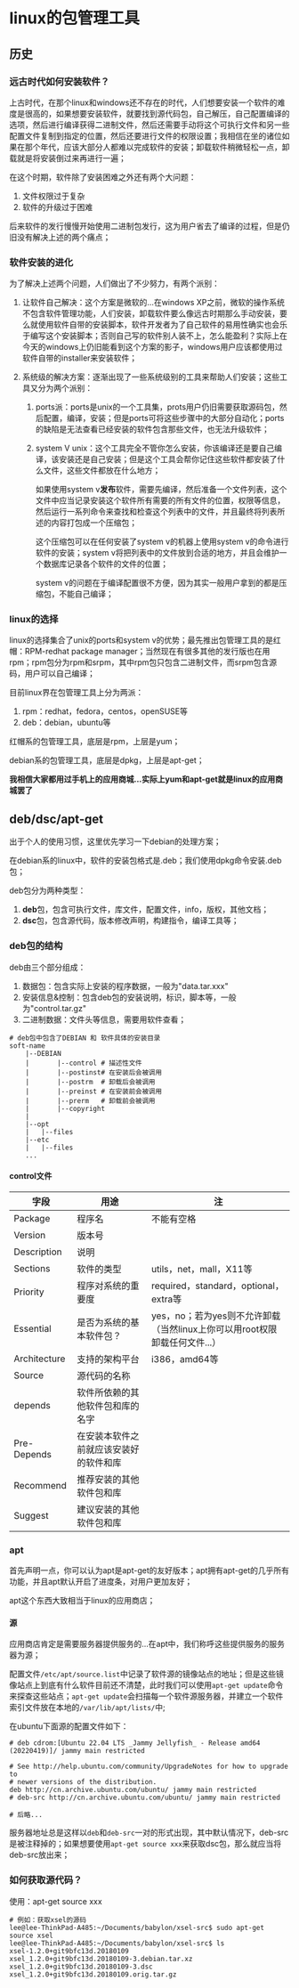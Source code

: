 # linux的包管理工具

## 历史

### 远古时代如何安装软件？

上古时代，在那个linux和windows还不存在的时代，人们想要安装一个软件的难度是很高的，如果想要安装软件，就要找到源代码包，自己解压，自己配置编译的选项，然后进行编译获得二进制文件，然后还需要手动将这个可执行文件和另一些配置文件复制到指定的位置，然后还要进行文件的权限设置；我相信在坐的诸位如果在那个年代，应该大部分人都难以完成软件的安装；卸载软件稍微轻松一点，卸载就是将安装倒过来再进行一遍；

在这个时期，软件除了安装困难之外还有两个大问题：

1. 文件权限过于复杂
2. 软件的升级过于困难

后来软件的发行慢慢开始使用二进制包发行，这为用户省去了编译的过程，但是仍旧没有解决上述的两个痛点；

### 软件安装的进化

为了解决上述两个问题，人们做出了不少努力，有两个派别：

1. 让软件自己解决：这个方案是微软的...在windows XP之前，微软的操作系统不包含软件管理功能，人们安装，卸载软件要么像远古时期那么手动安装，要么就使用软件自带的安装脚本，软件开发者为了自己软件的易用性确实也会乐于编写这个安装脚本；否则自己写的软件别人装不上，怎么能盈利？实际上在今天的windows上仍旧能看到这个方案的影子，windows用户应该都使用过软件自带的installer来安装软件；

2. 系统级的解决方案：逐渐出现了一些系统级别的工具来帮助人们安装；这些工具又分为两个派别：

   1. ports派：ports是unix的一个工具集，prots用户仍旧需要获取源码包，然后配置，编译，安装；但是ports可将这些步骤中的大部分自动化；ports的缺陷是无法查看已经安装的软件包含那些文件，也无法升级软件；

   2. system V unix：这个工具完全不管你怎么安装，你该编译还是要自己编译，该安装还是自己安装；但是这个工具会帮你记住这些软件都安装了什么文件，这些文件都放在什么地方；

      如果使用system v**发布**软件，需要先编译，然后准备一个文件列表，这个文件中应当记录安装这个软件所有需要的所有文件的位置，权限等信息，然后运行一系列命令来查找和检查这个列表中的文件，并且最终将列表所述的内容打包成一个压缩包；

      这个压缩包可以在任何安装了system v的机器上使用system v的命令进行软件的安装；system v将把列表中的文件放到合适的地方，并且会维护一个数据库记录各个软件的文件的位置；

      system v的问题在于编译配置很不方便，因为其实一般用户拿到的都是压缩包，不能自己编译；



### linux的选择

linux的选择集合了unix的ports和system v的优势；最先推出包管理工具的是红帽：RPM-redhat package manager；当然现在有很多其他的发行版也在用rpm；rpm包分为rpm和srpm，其中rpm包只包含二进制文件，而srpm包含源码，用户可以自己编译；



目前linux界在包管理工具上分为两派：

1. rpm：redhat，fedora，centos，openSUSE等
2. deb：debian，ubuntu等

红帽系的包管理工具，底层是rpm，上层是yum；

debian系的包管理工具，底层是dpkg，上层是apt-get；



**我相信大家都用过手机上的应用商城...实际上yum和apt-get就是linux的应用商城罢了**

## deb/dsc/apt-get

出于个人的使用习惯，这里优先学习一下debian的处理方案；

在debian系的linux中，软件的安装包格式是.deb；我们使用dpkg命令安装.deb包；

deb包分为两种类型：

1. **deb**包，包含可执行文件，库文件，配置文件，info，版权，其他文档；
2. **dsc**包，包含源代码，版本修改声明，构建指令，编译工具等；



### deb包的结构

deb由三个部分组成：

1. 数据包：包含实际上安装的程序数据，一般为"data.tar.xxx"
2. 安装信息&控制：包含deb包的安装说明，标识，脚本等，一般为"control.tar.gz"
3. 二进制数据：文件头等信息，需要用软件查看；

```shell
# deb包中包含了DEBIAN 和 软件具体的安装目录
soft-name
    |--DEBIAN
    |       |--control # 描述性文件
    |       |--postinst# 在安装后会被调用
    |       |--postrm  # 卸载后会被调用
    |       |--preinst # 在安装前会被调用
    |       |--prerm   # 卸载前会被调用
    |       |--copyright
    |
    |--opt
    |   |--files
    |--etc
    |   |--files
    ...
```

#### control文件

| 字段         | 用途                                   | 注                                                           |
| ------------ | -------------------------------------- | ------------------------------------------------------------ |
| Package      | 程序名                                 | 不能有空格                                                   |
| Version      | 版本号                                 |                                                              |
| Description  | 说明                                   |                                                              |
| Sections     | 软件的类型                             | utils，net，mall，X11等                                      |
| Priority     | 程序对系统的重要度                     | required，standard，optional，extra等                        |
| Essential    | 是否为系统的基本软件包？               | yes，no；若为yes则不允许卸载（当然linux上你可以用root权限卸载任何文件...） |
| Architecture | 支持的架构平台                         | i386，amd64等                                                |
| Source       | 源代码的名称                           |                                                              |
| depends      | 软件所依赖的其他软件包和库的名字       |                                                              |
| Pre-Depends  | 在安装本软件之前就应该安装好的软件和库 |                                                              |
| Recommend    | 推荐安装的其他软件包和库               |                                                              |
| Suggest      | 建议安装的其他软件包和库               |                                                              |



### apt

首先声明一点，你可以认为apt是apt-get的友好版本；apt拥有apt-get的几乎所有功能，并且apt默认开启了进度条，对用户更加友好；

apt这个东西大致相当于linux的应用商店；

#### 源

应用商店肯定是需要服务器提供服务的...在apt中，我们称呼这些提供服务的服务器为源；

配置文件`/etc/apt/source.list`中记录了软件源的镜像站点的地址；但是这些镜像站点上到底有什么软件目前还不清楚，此时我们可以使用`apt-get update`命令来探查这些站点；`apt-get update`会扫描每一个软件源服务器，并建立一个软件索引文件放在本地的`/var/lib/apt/lists/`中;

在ubuntu下面源的配置文件如下：

```shell
# deb cdrom:[Ubuntu 22.04 LTS _Jammy Jellyfish_ - Release amd64 (20220419)]/ jammy main restricted

# See http://help.ubuntu.com/community/UpgradeNotes for how to upgrade to
# newer versions of the distribution.
deb http://cn.archive.ubuntu.com/ubuntu/ jammy main restricted
# deb-src http://cn.archive.ubuntu.com/ubuntu/ jammy main restricted

# 后略...
```

服务器地址总是这样以`deb`和`deb-src`一对的形式出现，其中默认情况下，deb-src是被注释掉的；如果想要使用`apt-get source xxx`来获取dsc包，那么就应当将deb-src放出来；



### 如何获取源代码？

使用：apt-get source xxx

```shell
# 例如：获取xsel的源码
lee@lee-ThinkPad-A485:~/Documents/babylon/xsel-src$ sudo apt-get source xsel
lee@lee-ThinkPad-A485:~/Documents/babylon/xsel-src$ ls
xsel-1.2.0+git9bfc13d.20180109
xsel_1.2.0+git9bfc13d.20180109-3.debian.tar.xz
xsel_1.2.0+git9bfc13d.20180109-3.dsc
xsel_1.2.0+git9bfc13d.20180109.orig.tar.gz

```

